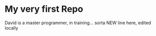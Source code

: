 # My very first Repo
David is a master programmer, in training... sorta
NEW line here, edited locally